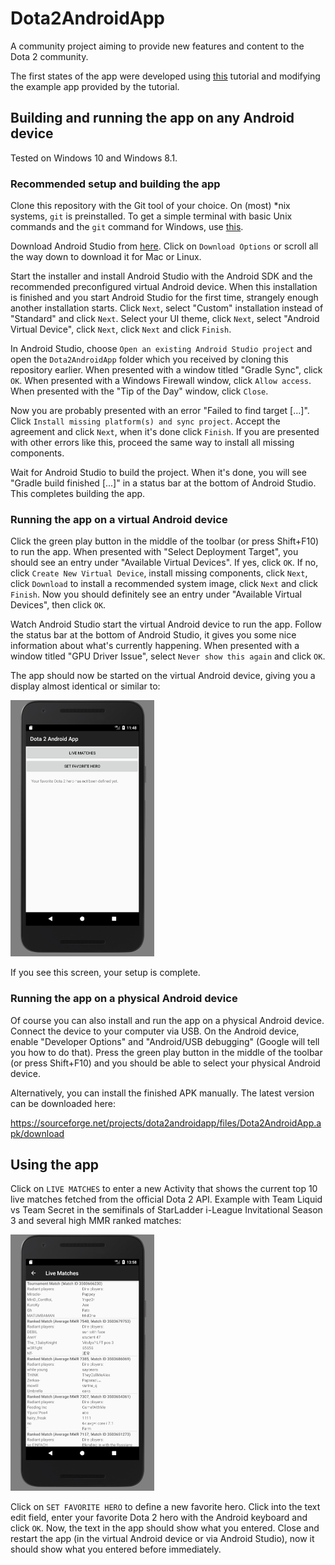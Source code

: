 # Dota2AndroidApp

A community project aiming to provide new features and content to the Dota 2 community.

The first states of the app were developed using [this](https://www.raywenderlich.com/132381/kotlin-for-android-an-introduction) tutorial and modifying the example app provided by the tutorial.

## Building and running the app on any Android device

Tested on Windows 10 and Windows 8.1.

### Recommended setup and building the app

Clone this repository with the Git tool of your choice. On (most) \*nix systems, `git` is preinstalled. To get a simple terminal with basic Unix commands and the `git` command for Windows, use [this](https://git-for-windows.github.io/).

Download Android Studio from [here](https://developer.android.com/studio/index.html). Click on `Download Options` or scroll all the way down to download it for Mac or Linux.

Start the installer and install Android Studio with the Android SDK and the recommended preconfigured virtual Android device. When this installation is finished and you start Android Studio for the first time, strangely enough another installation starts. Click `Next`, select "Custom" installation instead of "Standard" and click `Next`. Select your UI theme, click `Next`, select "Android Virtual Device", click `Next`, click `Next` and click `Finish`.

In Android Studio, choose `Open an existing Android Studio project` and open the `Dota2AndroidApp` folder which you received by cloning this repository earlier. When presented with a window titled "Gradle Sync", click `OK`. When presented with a Windows Firewall window, click `Allow access`. When presented with the "Tip of the Day" window, click `Close`.

Now you are probably presented with an error "Failed to find target [...]". Click `Install missing platform(s) and sync project`. Accept the agreement and click `Next`, when it's done click `Finish`. If you are presented with other errors like this, proceed the same way to install all missing components.

Wait for Android Studio to build the project. When it's done, you will see "Gradle build finished [...]" in a status bar at the bottom of Android Studio. This completes building the app.

### Running the app on a virtual Android device

Click the green play button in the middle of the toolbar (or press Shift+F10) to run the app. When presented with "Select Deployment Target", you should see an entry under "Available Virtual Devices". If yes, click `OK`. If no, click `Create New Virtual Device`, install missing components, click `Next`, click `Download` to install a recommended system image, click `Next` and click `Finish`. Now you should definitely see an entry under "Available Virtual Devices", then click `OK`.

Watch Android Studio start the virtual Android device to run the app. Follow the status bar at the bottom of Android Studio, it gives you some nice information about what's currently happening. When presented with a window titled "GPU Driver Issue", select `Never show this again` and click `OK`.

The app should now be started on the virtual Android device, giving you a display almost identical or similar to:

<img src="screenshots/app_startup.png" width="230" height="410"/>

If you see this screen, your setup is complete.

### Running the app on a physical Android device

Of course you can also install and run the app on a physical Android device. Connect the device to your computer via USB. On the Android device, enable "Developer Options" and "Android/USB debugging" (Google will tell you how to do that). Press the green play button in the middle of the toolbar (or press Shift+F10) and you should be able to select your physical Android device.

Alternatively, you can install the finished APK manually. The latest version can be downloaded here:

https://sourceforge.net/projects/dota2androidapp/files/Dota2AndroidApp.apk/download

## Using the app

Click on `LIVE MATCHES` to enter a new Activity that shows the current top 10 live matches fetched from the official Dota 2 API. Example with Team Liquid vs Team Secret in the semifinals of StarLadder i-League Invitational Season 3 and several high MMR ranked matches:

<img src="screenshots/activity_live_matches.png" width="230" height="410"/>

Click on `SET FAVORITE HERO` to define a new favorite hero. Click into the text edit field, enter your favorite Dota 2 hero with the Android keyboard and click `OK`. Now, the text in the app should show what you entered. Close and restart the app (in the virtual Android device or via Android Studio), now it should show what you entered before immediately.
